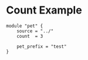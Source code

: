 # Count Example

```
module "pet" {
    source = "../"
    count  = 3

    pet_prefix = "test"
}
```
